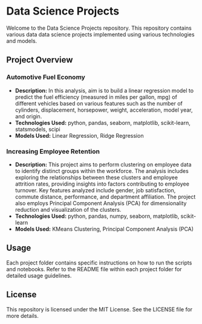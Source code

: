 # Data Science Projects
Welcome to the Data Science Projects repository. This repository contains various data data science projects implemented using various technologies and models.

## Project Overview
### Automotive Fuel Economy
- **Description:** In this analysis, aim is to build a linear regression model to predict the fuel efficiency (measured in miles per gallon, mpg) of different vehicles based on various features such as the number of cylinders, displacement, horsepower, weight, acceleration, model year, and origin.
- **Technologies Used:** python, pandas, seaborn, matplotlib, scikit-learn, statsmodels, scipi
- **Models Used:** Linear Regression, Ridge Regression

### Increasing Employee Retention
- **Description:** This project aims to perform clustering on employee data to identify distinct groups within the workforce. The analysis includes exploring the relationships between these clusters and employee attrition rates, providing insights into factors contributing to employee turnover. Key features analyzed include gender, job satisfaction, commute distance, performance, and department affiliation. The project also employs Principal Component Analysis (PCA) for dimensionality reduction and visualization of the clusters.
- **Technologies Used:** python, pandas, numpy, seaborn, matplotlib, scikit-learn
- **Models Used:** KMeans Clustering, Principal Component Analysis (PCA)

## Usage
Each project folder contains specific instructions on how to run the scripts and notebooks. Refer to the README file within each project folder for detailed usage guidelines.

## License
This repository is licensed under the MIT License. See the LICENSE file for more details.


